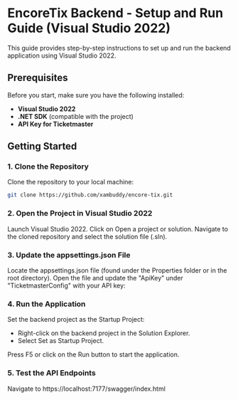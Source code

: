 # EncoreTix Backend - Setup and Run Guide (Visual Studio 2022)

This guide provides step-by-step instructions to set up and run the backend application using Visual Studio 2022.

## Prerequisites

Before you start, make sure you have the following installed:

- **Visual Studio 2022**
- **.NET SDK** (compatible with the project)
- **API Key for Ticketmaster**

## Getting Started

### 1. Clone the Repository

Clone the repository to your local machine:

```bash
git clone https://github.com/xambuddy/encore-tix.git
```

### 2. Open the Project in Visual Studio 2022

Launch Visual Studio 2022.
Click on Open a project or solution.
Navigate to the cloned repository and select the solution file (.sln).

### 3. Update the appsettings.json File

Locate the appsettings.json file (found under the Properties folder or in the root directory).
Open the file and update the "ApiKey" under "TicketmasterConfig" with your API key:

### 4. Run the Application

Set the backend project as the Startup Project:
- Right-click on the backend project in the Solution Explorer.
- Select Set as Startup Project.

Press F5 or click on the Run button to start the application.

### 5. Test the API Endpoints

Navigate to https://localhost:7177/swagger/index.html
